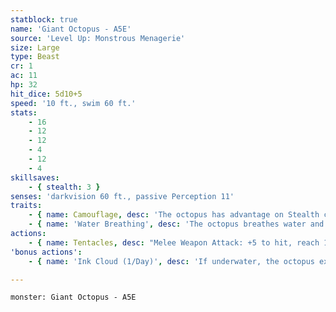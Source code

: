 ```yaml
---
statblock: true
name: 'Giant Octopus - A5E'
source: 'Level Up: Monstrous Menagerie'
size: Large
type: Beast
cr: 1
ac: 11
hp: 32
hit_dice: 5d10+5
speed: '10 ft., swim 60 ft.'
stats:
    - 16
    - 12
    - 12
    - 4
    - 12
    - 4
skillsaves:
    - { stealth: 3 }
senses: 'darkvision 60 ft., passive Perception 11'
traits:
    - { name: Camouflage, desc: 'The octopus has advantage on Stealth checks.' }
    - { name: 'Water Breathing', desc: 'The octopus breathes water and can hold its breath for 1 hour while in air.' }
actions:
    - { name: Tentacles, desc: "Melee Weapon Attack: +5 to hit, reach 15 ft., one target. Hit: 8 (2d4+3) bludgeoning damage. If the target is a creature, it is grappled (escape DC 13). Until this grapple ends, the target is restrained, and the octopus can't attack a different target with its tentacles." }
'bonus actions':
    - { name: 'Ink Cloud (1/Day)', desc: 'If underwater, the octopus exudes a cloud of ink in a 20-foot-radius sphere, extending around corners. The area is heavily obscured for 1 minute unless dispersed by a strong current.' }

---
```

```statblock
monster: Giant Octopus - A5E
```
